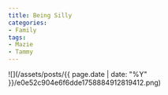 ```yaml
---
title: Being Silly
categories:
- Family
tags:
- Mazie
- Tammy
---
```


![](/assets/posts/{{ page.date | date: "%Y" }}/e0e52c904e6f6dde1758884912819412.png)
